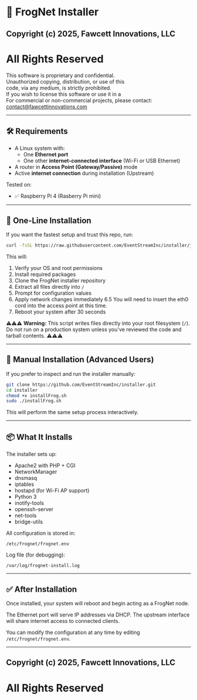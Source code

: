 # 🐸 FrogNet Installer

##  Copyright (c) 2025, Fawcett Innovations, LLC              
#  All Rights Reserved                                       

This software is proprietary and confidential.            
Unauthorized copying, distribution, or use of this        
code, via any medium, is strictly prohibited.             
   If you wish to license this software or use it in a       
For commercial or non-commercial projects, please contact:  
[contact@fawcettinnovations.com](mailto:contact@fawcettinnovations.com)

---

## 🛠 Requirements

- A Linux system with:
  - One **Ethernet port**
  - One other **internet-connected interface** (Wi-Fi or USB Ethernet)
- A router in **Access Point (Gateway/Passive)** mode
- Active **internet connection** during installation (Upstream)

Tested on:
- ✅ Raspberry Pi 4 (Rasberry Pi mini)

---

## 🚀 One-Line Installation

If you want the fastest setup and trust this repo, run:

```bash
curl -fsSL https://raw.githubusercontent.com/EventStreamInc/installer/jeremy/bootstrap.sh | sudo bash
```


This will:
1. Verify your OS and root permissions
2. Install required packages
3. Clone the FrogNet installer repository
4. Extract all files directly into `/`
5. Prompt for configuration values
6. Apply network changes immediately
6.5 You will need to insert the eth0 cord into the access point at this time.
8. Reboot your system after 30 seconds


⚠️⚠️⚠️ **Warning:** This script writes files directly into your root filesystem (`/`). Do not run on a production system unless you've reviewed the code and tarball contents. ⚠️⚠️⚠️

---

## 🐢 Manual Installation (Advanced Users)

If you prefer to inspect and run the installer manually:

```bash
git clone https://github.com/EventStreamInc/installer.git
cd installer
chmod +x installFrog.sh
sudo ./installFrog.sh
```

This will perform the same setup process interactively.

---

## 📦 What It Installs

The installer sets up:

- Apache2 with PHP + CGI
- NetworkManager
- dnsmasq
- iptables
- hostapd (for Wi-Fi AP support)
- Python 3
- inotify-tools
- openssh-server
- net-tools
- bridge-utils

All configuration is stored in:

```
/etc/frognet/frognet.env
```

Log file (for debugging):

```
/var/log/frognet-install.log
```

---

## ✅ After Installation

Once installed, your system will reboot and begin acting as a FrogNet node.

The Ethernet port will serve IP addresses via DHCP. The upstream interface will share internet access to connected clients.

You can modify the configuration at any time by editing `/etc/frognet/frognet.env`.

---
##  Copyright (c) 2025, Fawcett Innovations, LLC              
#  All Rights Reserved        
